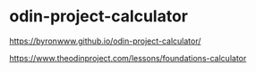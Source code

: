 # odin-project-calculator

https://byronwww.github.io/odin-project-calculator/

https://www.theodinproject.com/lessons/foundations-calculator
